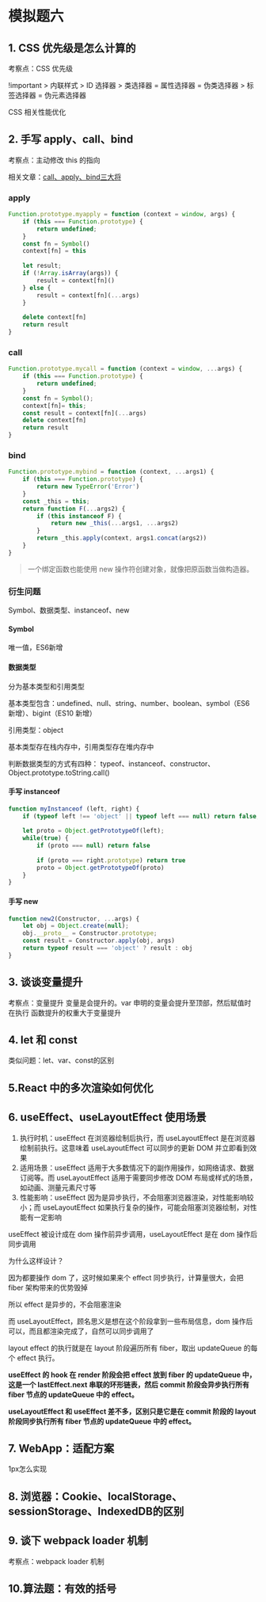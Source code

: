 # 模拟题六



## 1. CSS 优先级是怎么计算的

考察点：CSS 优先级

!important > 内联样式 > ID 选择器 > 类选择器 = 属性选择器 = 伪类选择器 > 标签选择器 = 伪元素选择器

CSS 相关性能优化



## 2. 手写 apply、call、bind 

考察点：主动修改 this 的指向

相关文章：[call、apply、bind三大将](../JavaScript/call、apply、bind三大将)

### apply

```javascript
Function.prototype.myapply = function (context = window, args) {
    if (this === Function.prototype) {
        return undefined;
    }
    const fn = Symbol()
    context[fn] = this
    
    let result;
    if (!Array.isArray(args)) {
        result = context[fn]()
    } else {
        result = context[fn](...args)
    }
    
    delete context[fn]
    return result
}
```



### call

```javascript
Function.prototype.mycall = function (context = window, ...args) {
    if (this === Function.prototype) {
        return undefined;
    }
    const fn = Symbol();
    context[fn]= this;
    const result = context[fn](...args)
    delete context[fn]
    return result
}
```



### bind

```javascript
Function.prototype.mybind = function (context, ...args1) {
    if (this === Function.prototype) {
        return new TypeError('Error')
    }
    const _this = this;
    return function F(...args2) {
        if (this instanceof F) {
            return new _this(...args1, ...args2)
        }
        return _this.apply(context, args1.concat(args2))
    }
}
```

> 一个绑定函数也能使用 new 操作符创建对象，就像把原函数当做构造器。



### 衍生问题

Symbol、数据类型、instanceof、new



#### Symbol

唯一值，ES6新增



#### 数据类型

分为基本类型和引用类型

基本类型包含：undefined、null、string、number、boolean、symbol（ES6 新增）、bigint（ES10 新增）

引用类型：object

基本类型存在栈内存中，引用类型存在堆内存中

判断数据类型的方式有四种： typeof、instanceof、constructor、Object.prototype.toString.call()



#### 手写 instanceof

```javascript
function myInstanceof (left, right) {
    if (typeof left !== 'object' || typeof left === null) return false;
    
   	let proto = Object.getPrototypeOf(left);
    while(true) {
        if (proto === null) return false
        
        if (proto === right.prototype) return true
        proto = Object.getPrototypeOf(proto)
    }
}
```



#### 手写 new

```javascript
function new2(Constructor, ...args) {
    let obj = Object.create(null);
    obj.__proto__ = Constructor.prototype;
    const result = Constructor.apply(obj, args)
    return typeof result === 'object' ? result : obj
}
```



## 3. 谈谈变量提升

考察点：变量提升
变量是会提升的。var 申明的变量会提升至顶部，然后赋值时在执行
函数提升的权重大于变量提升



## 4. let 和 const

类似问题：let、var、const的区别



## 5.React 中的多次渲染如何优化





## 6. useEffect、useLayoutEffect 使用场景

1. 执行时机：useEffect 在浏览器绘制后执行，而 useLayoutEffect 是在浏览器绘制前执行。这意味着 useLayoutEffect 可以同步的更新 DOM 并立即看到效果
2. 适用场景：useEffect 适用于大多数情况下的副作用操作，如网络请求、数据订阅等。而 useLayoutEffect 适用于需要同步修改 DOM 布局或样式的场景，如动画、测量元素尺寸等
3. 性能影响：useEffect 因为是异步执行，不会阻塞浏览器渲染，对性能影响较小；而 useLayoutEffect 如果执行复杂的操作，可能会阻塞浏览器绘制，对性能有一定影响



useEffect 被设计成在 dom 操作前异步调用，useLayoutEffect 是在 dom 操作后同步调用

为什么这样设计？

因为都要操作 dom 了，这时候如果来个 effect 同步执行，计算量很大，会把 fiber 架构带来的优势毁掉

所以 effect 是异步的，不会阻塞渲染

而 useLayoutEffect，顾名思义是想在这个阶段拿到一些布局信息，dom 操作后可以，而且都渲染完成了，自然可以同步调用了

layout effect 的执行就是在 layout 阶段遍历所有 fiber，取出 updateQueue 的每个 effect 执行。



**useEffect 的 hook 在 render 阶段会把 effect 放到 fiber 的 updateQueue 中，这是一个 lastEffect.next 串联的环形链表，然后 commit 阶段会异步执行所有 fiber 节点的 updateQueue 中的 effect。**

**useLayoutEffect 和 useEffect 差不多，区别只是它是在 commit 阶段的 layout 阶段同步执行所有 fiber 节点的 updateQueue 中的 effect。** 



## 7.  WebApp：适配方案

1px怎么实现



## 8. 浏览器：Cookie、localStorage、sessionStorage、IndexedDB的区别





## 9. 谈下 webpack loader 机制

考察点：webpack loader 机制



## 10.算法题：有效的括号




